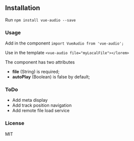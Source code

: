 ## Installation

Run ```npm install vue-audio --save```

### Usage

Add in the component ```import VueAudio from 'vue-audio';```

Use in the template ```<vue-audio file="myLocalFile"></lorem>```

The component has two attributes

 - **file** (String) is required;
 - **autoPlay** (Boolean) is false by default;

### ToDo

 - Add meta display
 - Add track position navigation
 - Add remote file load service

### License

MIT